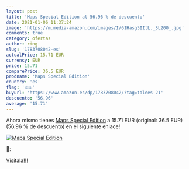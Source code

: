 ```yaml
---
layout: post
title: 'Maps Special Edition al 56.96 % de descuento'
date: 2021-01-06 11:37:24
image: 'https://m.media-amazon.com/images/I/61Hasg5IItL._SL200_.jpg'
comments: true
category: ofertas
author: ring
slug: '1783708042-es'
actualPrice: 15.71 EUR
currency: EUR
price: 15.71
comparePrice: 36.5 EUR
prodname: 'Maps Special Edition'
country: 'es'
flag: '🇪🇸'
buyurl: 'https://www.amazon.es/dp/1783708042/?tag=tolees-21'
descuento: '56.96'
average: '15.71'
---
```


Ahora mismo tienes [Maps Special Edition](https://www.amazon.es/dp/1783708042/?tag=tolees-21) a 15.71 EUR (original: 36.5 EUR) (56.96 %  de descuento) en el siguiente enlace!

[![Maps Special Edition](https://m.media-amazon.com/images/I/61Hasg5IItL._SL200_.jpg)](https://www.amazon.es/dp/1783708042/?tag=tolees-21)

🔎:


[Visítala!!!](https://www.amazon.es/dp/1783708042/?tag=tolees-21)
